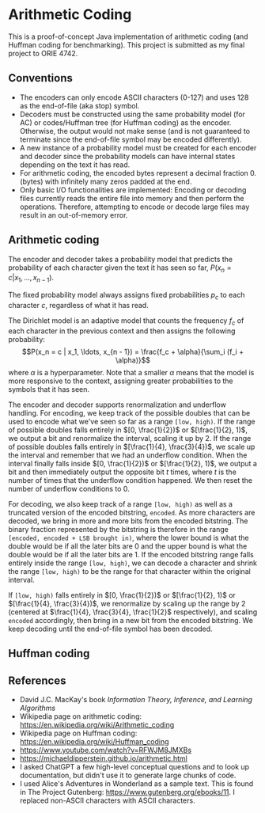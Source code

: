 # Arithmetic Coding

This is a proof-of-concept Java implementation of arithmetic coding (and Huffman coding for benchmarking). This project is submitted as my final project to ORIE 4742.

## Conventions

- The encoders can only encode ASCII characters (0-127) and uses 128 as the end-of-file (aka stop) symbol.
- Decoders must be constructed using the same probability model (for AC) or codes/Huffman tree (for Huffman coding) as the encoder. Otherwise, the output would not make sense (and is not guaranteed to terminate since the end-of-file symbol may be encoded differently).
- A new instance of a probability model must be created for each encoder and decoder since the probability models can have internal states depending on the text it has read.
- For arithmetic coding, the encoded bytes represent a decimal fraction 0.(bytes) with infinitely many zeros padded at the end.
- Only basic I/O functionalities are implemented: Encoding or decoding files currently reads the entire file into memory and then perform the operations. Therefore, attempting to encode or decode large files may result in an out-of-memory error.

## Arithmetic coding

The encoder and decoder takes a probability model that predicts the probability of each character given the text it has seen so far, $P(x_n = c | x_1, \ldots, x_{n - 1})$.

The fixed probability model always assigns fixed probabilities $p_c$ to each character $c$, regardless of what it has read.

The Dirichlet model is an adaptive model that counts the frequency $f_c$ of each character in the previous context and then assigns the following probability:
$$P(x_n = c | x_1, \ldots, x_{n - 1}) = \frac{f_c + \alpha}{\sum_i (f_i + \alpha)}$$
where $\alpha$ is a hyperparameter. Note that a smaller $\alpha$ means that the model is more responsive to the context, assigning greater probabilities to the symbols that it has seen.

The encoder and decoder supports renormalization and underflow handling. For encoding, we keep track of the possible doubles that can be used to encode what we've seen so far as a range `[low, high)`. If the range of possible doubles falls entirely in $[0, \frac{1}{2})$ or $[\frac{1}{2}, 1)$, we output a bit and renormalize the interval, scaling it up by 2. If the range of possible doubles falls entirely in $[\frac{1}{4}, \frac{3}{4})$, we scale up the interval and remember that we had an underflow condition. When the interval finally falls inside $[0, \frac{1}{2})$ or $[\frac{1}{2}, 1)$, we output a bit and then immediately output the opposite bit $t$ times, where $t$ is the number of times that the underflow condition happened. We then reset the number of underflow conditions to 0.

For decoding, we also keep track of a range `[low, high)` as well as a truncated version of the encoded bitstring, `encoded`. As more characters are decoded, we bring in more and more bits from the encoded bitstring. The binary fraction represented by the bitstring is therefore in the range `[encoded, encoded + LSB brought in)`, where the lower bound is what the double would be if all the later bits are 0 and the upper bound is what the double would be if all the later bits are 1. If the encoded bitstring range falls entirely inside the range `[low, high)`, we can decode a character and shrink the range `[low, high)` to be the range for that character within the original interval.

If `[low, high)` falls entirely in $[0, \frac{1}{2})$ or $[\frac{1}{2}, 1)$ or $[\frac{1}{4}, \frac{3}{4})$, we renormalize by scaling up the range by 2 (centered at $\frac{1}{4}, \frac{3}{4}, \frac{1}{2}$ respectively), and scaling `encoded` accordingly, then bring in a new bit from the encoded bitstring. We keep decoding until the end-of-file symbol has been decoded.

## Huffman coding

## References

- David J.C. MacKay's book *Information Theory, Inference, and Learning Algorithms*
- Wikipedia page on arithmetic coding: https://en.wikipedia.org/wiki/Arithmetic_coding
- Wikipedia page on Huffman coding: https://en.wikipedia.org/wiki/Huffman_coding
- https://www.youtube.com/watch?v=RFWJM8JMXBs
- https://michaeldipperstein.github.io/arithmetic.html
- I asked ChatGPT a few high-level conceptual questions and to look up documentation, but didn't use it to generate large chunks of code.
- I used Alice's Adventures in Wonderland as a sample text. This is found in The Project Gutenberg: https://www.gutenberg.org/ebooks/11. I replaced non-ASCII characters with ASCII characters.
